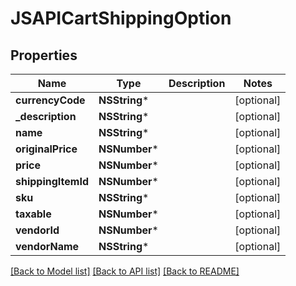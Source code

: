 # JSAPICartShippingOption

## Properties
Name | Type | Description | Notes
------------ | ------------- | ------------- | -------------
**currencyCode** | **NSString*** |  | [optional] 
**_description** | **NSString*** |  | [optional] 
**name** | **NSString*** |  | [optional] 
**originalPrice** | **NSNumber*** |  | [optional] 
**price** | **NSNumber*** |  | [optional] 
**shippingItemId** | **NSNumber*** |  | [optional] 
**sku** | **NSString*** |  | [optional] 
**taxable** | **NSNumber*** |  | [optional] 
**vendorId** | **NSNumber*** |  | [optional] 
**vendorName** | **NSString*** |  | [optional] 

[[Back to Model list]](../README.md#documentation-for-models) [[Back to API list]](../README.md#documentation-for-api-endpoints) [[Back to README]](../README.md)


